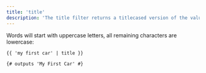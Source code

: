 ```yaml
---
title: 'title'
description: 'The title filter returns a titlecased version of the value.'
---
```


Words will start with uppercase letters, all remaining characters are lowercase:

```canvas {% process=false %}
{{ 'my first car' | title }}

{# outputs 'My First Car' #}
```
